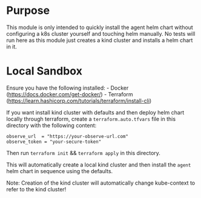 # Purpose

This module is only intended to quickly install the agent helm chart without configuring a k8s cluster yourself and touching helm manually.  No tests will run here as this module just creates a kind cluster and installs a helm chart in it. 


# Local Sandbox 

Ensure you have the following installed:
    - Docker (https://docs.docker.com/get-docker/)
    - Terraform (https://learn.hashicorp.com/tutorials/terraform/install-cli)

If you want install kind cluster with defaults and then deploy helm chart locally through terraform, create a `terraform.auto.tfvars` file in this directory with the following content:

```
observe_url  = "https://your-observe-url.com"
observe_token = "your-secure-token"
```

Then run `terraform init` && `terraform apply` in this directory.

This will automatically create a local kind cluster and then install the `agent` helm chart in sequence using the defaults. 

Note: Creation of the kind cluster will automatically change kube-context to refer to the kind cluster! 
